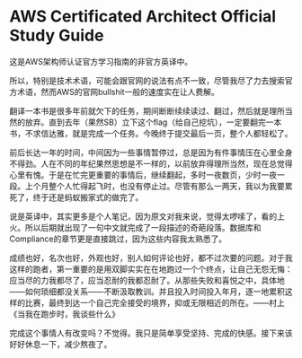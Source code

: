 # AWS Certificated Architect Official Study Guide

这是AWS架构师认证官方学习指南的非官方英译中。

所以，特别是技术术语，可能会跟官网的说法有点不一致，尽管我尽了力去搜索官方术语，然而AWS的官网bullshit一般的速度实在让人费解。

翻译一本书是很多年前就欠下的任务，期间断断续续读过、翻过，然后就是理所当然的放弃。直到去年（果然SB）立下这个flag（给自己挖坑），一定要翻完一本书，不求信达雅，就是完成一个任务。今晚终于提交最后一页，整个人都轻松了。

前后长达一年的时间，中间因为一些事情暂停过，总是因为有件事情压在心里全身不得劲。人在不同的年纪果然思想是不一样的，以前放弃得理所当然，现在总觉得心里有愧。于是在忙完更重要的事情后，继续翻起，多时一夜数页，少时一夜一段。上个月整个人忙得起飞时，也没有停止过。尽管有那么一两天，我以为我要累死了，终于还是蚂蚁搬家式的做完了。

说是英译中，其实更多是个人笔记，因为原文对我来说，觉得太啰嗦了，看的上火。所以后期就出现了一句中文就完成了一段描述的奇葩段落。数据库和Compliance的章节更是直接跳过，因为这些内容我太熟悉了。

成绩也好，名次也好，外观也好，别人如何评论也好，都不过次要的问题。对于我这样的跑者，第一重要的是用双脚实实在在地跑过一个个终点，让自己无怨无悔：应当尽的力我都尽了，应当忍耐的我都忍耐了。从那些失败和喜悦之中，具体地——如何琐细都没关系——不断汲取教训。并且投入时间投入年月，逐一地累积这样的比赛，最终到达一个自己完全接受的境界，抑或无限相近的所在。——村上《当我在跑步时，我谈些什么》

完成这个事情人有改变吗？不觉得。我只是简单享受坚持、完成的快感。接下来该好好休息一下，减少熬夜了。

